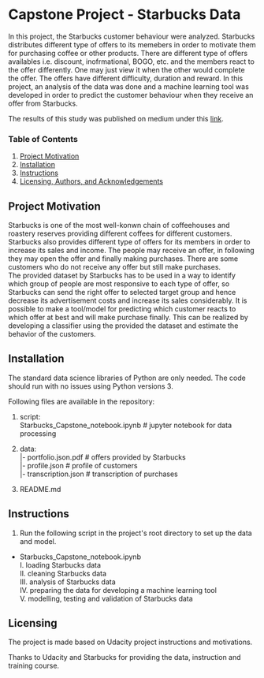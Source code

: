 # Capstone Project - Starbucks Data
In this project, the Starbucks customer behaviour were analyzed. Starbucks distributes different type of offers to its memebers in order to motivate them for purchasing coffee or other products. There are different type of offers availables i.e. discount, inofrmational, BOGO, etc. and the members react to the offer differently. One may just view it when the other would  complete the offer. The offers have different difficulty, duration and reward. In this project, an analysis of the data was done and a machine learning tool was developed in order to predict the customer behaviour when they receive an offer from Starbucks.

The results of this study was published on medium under this [link](https://medium.com/@alireza.mirsadraee/udacity-capstone-project-investigation-of-starbucks-data-a600019a3653).

### Table of Contents
1. [Project Motivation](#motivation)
2. [Installation](#installation)
3. [Instructions](#files)
4. [Licensing, Authors, and Acknowledgements](#licensing)

## Project Motivation<a name="motivation"></a>
Starbucks is one of the most well-konwn chain of coffeehouses and roastery reserves providing different coffees for different customers. Starbucks also provides different type of offers for its members in order to increase its sales and income. The people may receive an offer, in following they may open the offer and finally making purchases. There are some customers who do not receive any offer but still make purchases.   
The provided dataset by Starbucks has to be used in a way to identify which group of people are most responsive to each type of offer, so Starbucks can send the right offer to selected target group and hence decrease its advertisement costs and increase its sales considerably. It is possible to make a tool/model for predicting which customer reacts to which offer at best and will make purchase finally. This can be realized by developing a classifier using the provided the dataset and estimate the behavior of the customers.

## Installation<a name="installation"></a>
The standard data science libraries of Python are only needed. The code should run with no issues using Python versions 3.

Following files are available in the repository:                
1) script:              
Starbucks_Capstone_notebook.ipynb # jupyter notebook for data processing                 
              
2) data:              
|- portfolio.json.pdf # offers provided by Starbucks              
|- profile.json # profile of customers                
|- transcription.json # transcription of purchases                
              
3) README.md              

## Instructions<a name="files"></a>
1. Run the following script in the project's root directory to set up the data and model.  
- Starbucks_Capstone_notebook.ipynb  
        I. loading Starbucks data     
        II. cleaning Starbucks data      
        III. analysis of Starbucks data      
        IV. preparing the data for developing a machine learning tool       
        V. modelling, testing and validation of Starbucks data  


## Licensing<a name="licensing"></a>
The project is made based on Udacity project instructions and motivations.

Thanks to Udacity and Starbucks for providing the data, instruction and training course.